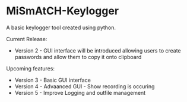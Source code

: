 # MiSmAtCH-Keylogger

A basic keylogger tool created using python.

Current Release:
- Version 2 - GUI interface will be introduced allowing users to create passwords and allow them to copy it onto clipboard

Upcoming features:
- Version 3 - Basic GUI interface
- Version 4 - Advaanced GUI - Show recording is occuring
- Version 5 - Improve Logging and outfile management
